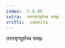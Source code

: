 ```yaml
---
index:  5.4.98
sutra:  उत्तरमृगपूर्वाच्च सक्थ्नः
vritti:  samhita 
---
```


उत्तरमृगपूर्वाच्च सक्थ्नः

